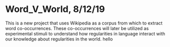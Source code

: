 # Word_V_World, 8/12/19

This is a new project that uses Wikipedia as a corpus from which to extract word co-occurrences. These co-occurrences will later be utilized as experimental stimuli to understand how regularities in language interact with our knowledge about regularities in the world.
hello